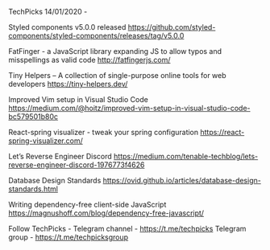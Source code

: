 TechPicks 14/01/2020 -

Styled components v5.0.0 released
https://github.com/styled-components/styled-components/releases/tag/v5.0.0

FatFinger - a JavaScript library expanding JS to allow typos and misspellings as valid code
http://fatfingerjs.com/

Tiny Helpers – A collection of single-purpose online tools for web developers
https://tiny-helpers.dev/

Improved Vim setup in Visual Studio Code
https://medium.com/@hoitz/improved-vim-setup-in-visual-studio-code-bc579501b80c

React-spring visualizer - tweak your spring configuration
https://react-spring-visualizer.com/

Let’s Reverse Engineer Discord
https://medium.com/tenable-techblog/lets-reverse-engineer-discord-1976773f4626

Database Design Standards
https://ovid.github.io/articles/database-design-standards.html

Writing dependency-free client-side JavaScript
https://magnushoff.com/blog/dependency-free-javascript/

Follow TechPicks -
Telegram channel - https://t.me/techpicks
Telegram group - https://t.me/techpicksgroup